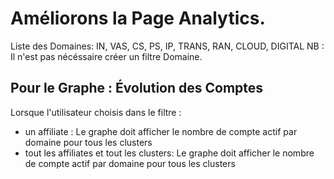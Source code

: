 # Améliorons la Page Analytics. 

Liste des Domaines: IN, VAS, CS, PS, IP, TRANS, RAN, CLOUD, DIGITAL
NB : Il n'est pas nécéssaire créer un filtre Domaine.

## Pour le Graphe : Évolution des Comptes



Lorsque l'utilisateur choisis dans le filtre : 
- un affiliate : Le graphe doit afficher le nombre de compte actif par domaine pour tous les clusters
- tout les affiliates et tout les clusters: Le graphe doit afficher le nombre de compte actif par domaine pour tous les clusters
